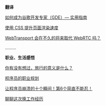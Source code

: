 **翻译**

[如何成为谷歌开发专家（GDE）— 实用指南](https://mp.weixin.qq.com/s/y8gf6oQnEKYk7cqFUmIgpg)

[使用 CSS 提升页面渲染速度](https://mp.weixin.qq.com/s/JqM9pzlS2dz27cMofbuwMw)

[WebTransport 会在不久的将来取代 WebRTC 吗？](https://mp.weixin.qq.com/s/tZ0LTXPgph8kNDv-spM-Xw)

.........

**职业、生活感悟**

[你有没有想过，旅行的意义是什么？](https://mp.weixin.qq.com/s/QqmQEH7pSVNOXrq-zd9iUg)

[程序员的职业规划](https://mp.weixin.qq.com/s/QAwyCWVSRYrhyJhKWRCoJg)

[让程序员崩溃的十个瞬间！第6个简直不能忍！](https://mp.weixin.qq.com/s/lAAa1KnyyVNadTpOJxsHrA)

[聊聊这次换工作经历](https://mp.weixin.qq.com/s/gqiTw5dni_Git2HcrxU7KQ)